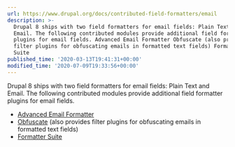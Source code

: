 ```yaml
---
url: https://www.drupal.org/docs/contributed-field-formatters/email
description: >-
  Drupal 8 ships with two field formatters for email fields: Plain Text and
  Email. The following contributed modules provide additional field formatter
  plugins for email fields. Advanced Email Formatter Obfuscate (also provides
  filter plugins for obfuscating emails in formatted text fields) Formatter
  Suite
published_time: '2020-03-13T19:41:31+00:00'
modified_time: '2020-07-09T19:33:56+00:00'
---
```

Drupal 8 ships with two field formatters for email fields: Plain Text and Email. The following contributed modules provide additional field formatter plugins for email fields.

* [Advanced Email Formatter](https://www.drupal.org/project/advanced%5Femail%5Fformatter)
* [Obfuscate](https://www.drupal.org/project/obfuscate) (also provides filter plugins for obfuscating emails in formatted text fields)
* [Formatter Suite](http://www.drupal.org/project/formatter%5Fsuite)